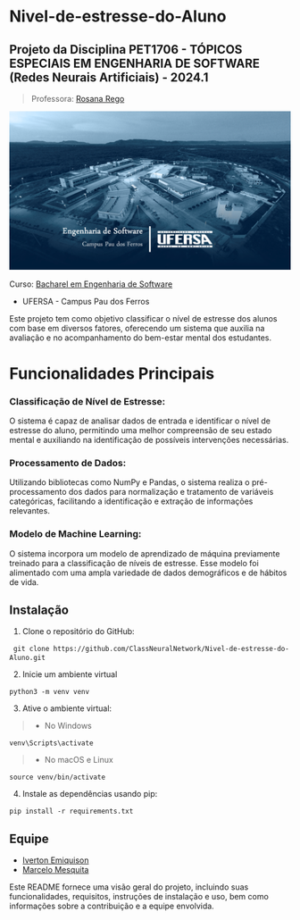 # Nivel-de-estresse-do-Aluno

## Projeto da Disciplina PET1706 - TÓPICOS ESPECIAIS EM ENGENHARIA DE SOFTWARE (Redes Neurais Artificiais) - 2024.1
> Professora: [Rosana Rego](https://github.com/roscibely)

![Bacharel em Engenharia de Software](./engsoft.png)

Curso: [Bacharel em Engenharia de Software](https://engsoftwarepaudosferros.ufersa.edu.br/apresentacao/)

- UFERSA - Campus Pau dos Ferros

Este projeto tem como objetivo classificar o nível de estresse dos alunos com base em diversos fatores, oferecendo um sistema que auxilia na avaliação e no acompanhamento do bem-estar mental dos estudantes. 

# Funcionalidades Principais

### Classificação de Nível de Estresse:
 O sistema é capaz de analisar dados de entrada e identificar o nível de estresse do aluno, permitindo uma melhor compreensão de seu estado mental e auxiliando na identificação de possíveis intervenções necessárias.

### Processamento de Dados:
 Utilizando bibliotecas como NumPy e Pandas, o sistema realiza o pré-processamento dos dados para normalização e tratamento de variáveis categóricas, facilitando a identificação e extração de informações relevantes.

### Modelo de Machine Learning:
 O sistema incorpora um modelo de aprendizado de máquina previamente treinado para a classificação de níveis de estresse. Esse modelo foi alimentado com uma ampla variedade de dados demográficos e de hábitos de vida.

## Instalação

1. Clone o repositório do GitHub:
```
 git clone https://github.com/ClassNeuralNetwork/Nivel-de-estresse-do-Aluno.git

```
2. Inicie um ambiente virtual
```
python3 -m venv venv
```
3. Ative o ambiente virtual:

>    * No Windows
```
venv\Scripts\activate
```
>    * No macOS e Linux
```
source venv/bin/activate
```
4. Instale as dependências usando pip:
```
pip install -r requirements.txt
```

## Equipe

- [Iverton Emiquison](https://github.com/IVERTON-EMIQUISON) 
- [Marcelo Mesquita](https://github.com/MarceloMesquitaS) 


Este README fornece uma visão geral do projeto, incluindo suas funcionalidades, requisitos, instruções de instalação e uso, bem como informações sobre a contribuição e a equipe envolvida.

